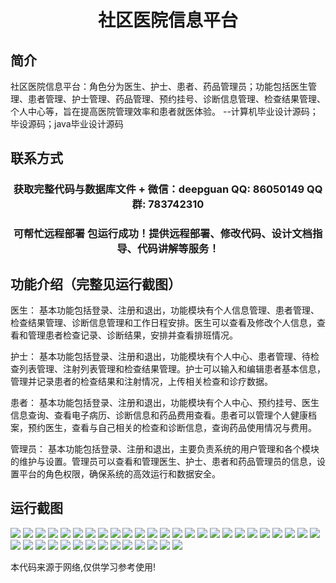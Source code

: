 <p><h1 align="center">社区医院信息平台</h1></p>

## 简介
社区医院信息平台：角色分为医生、护士、患者、药品管理员；功能包括医生管理、患者管理、护士管理、药品管理、预约挂号、诊断信息管理、检查结果管理、个人中心等，旨在提高医院管理效率和患者就医体验。    --计算机毕业设计源码；毕设源码；java毕业设计源码


## 联系方式
<p><h3 align="center">获取完整代码与数据库文件 + 微信：deepguan QQ: 86050149 QQ群: 783742310</h3></p>
<p><h3 align="center">可帮忙远程部署 包运行成功！提供远程部署、修改代码、设计文档指导、代码讲解等服务！</h3></p>

## 功能介绍（完整见运行截图）
医生： 基本功能包括登录、注册和退出，功能模块有个人信息管理、患者管理、检查结果管理、诊断信息管理和工作日程安排。医生可以查看及修改个人信息，查看和管理患者检查记录、诊断结果，安排并查看排班情况。

护士： 基本功能包括登录、注册和退出，功能模块有个人中心、患者管理、待检查列表管理、注射列表管理和检查结果管理。护士可以输入和编辑患者基本信息，管理并记录患者的检查结果和注射情况，上传相关检查和诊疗数据。

患者： 基本功能包括登录、注册和退出，功能模块有个人中心、预约挂号、医生信息查询、查看电子病历、诊断信息和药品费用查看。患者可以管理个人健康档案，预约医生，查看与自己相关的检查和诊断信息，查询药品使用情况与费用。

管理员： 基本功能包括登录、注册和退出，主要负责系统的用户管理和各个模块的维护与设置。管理员可以查看和管理医生、护士、患者和药品管理员的信息，设置平台的角色权限，确保系统的高效运行和数据安全。


## 运行截图
![](img/001.jpg)
![](img/002.jpg)
![](img/003.jpg)
![](img/004.jpg)
![](img/005.jpg)
![](img/006.jpg)
![](img/007.jpg)
![](img/008.jpg)
![](img/009.jpg)
![](img/010.jpg)
![](img/011.jpg)
![](img/012.jpg)
![](img/013.jpg)
![](img/014.jpg)
![](img/015.jpg)
![](img/016.jpg)
![](img/017.jpg)
![](img/018.jpg)
![](img/019.jpg)
![](img/020.jpg)
![](img/021.jpg)
![](img/022.jpg)
![](img/023.jpg)
![](img/024.jpg)
![](img/025.jpg)
![](img/026.jpg)
![](img/027.jpg)
![](img/028.jpg)
![](img/029.jpg)
![](img/030.jpg)
![](img/031.jpg)
![](img/032.jpg)
![](img/033.jpg)
![](img/034.jpg)
![](img/035.jpg)
![](img/036.jpg)
![](img/037.jpg)
![](img/038.jpg)
![](img/039.jpg)

<p>本代码来源于网络,仅供学习参考使用!</p>
